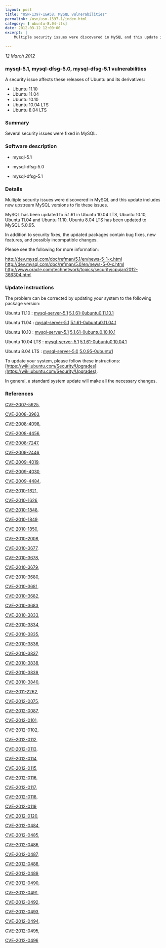 ```yaml
---
layout: post
title: "USN-1397-1&#58; MySQL vulnerabilities"
permalink: /usn/usn-1397-1/index.html
category: [ ubuntu-8.04-lts]
date: 2012-03-12 12:00:00
excerpt: |
    Multiple security issues were discovered in MySQL and this update includes new upstream MySQL versions to fix these issues.
    
--- 
```

 
 

*12 March 2012*

### mysql-5.1, mysql-dfsg-5.0, mysql-dfsg-5.1 vulnerabilities

A security issue affects these releases of Ubuntu and its derivatives:

* Ubuntu 11.10
* Ubuntu 11.04
* Ubuntu 10.10
* Ubuntu 10.04 LTS
* Ubuntu 8.04 LTS

### Summary

Several security issues were fixed in MySQL. 

### Software description

* mysql-5.1 

* mysql-dfsg-5.0 

* mysql-dfsg-5.1 

### Details

Multiple security issues were discovered in MySQL and this update includes new upstream MySQL versions to fix these issues.

MySQL has been updated to 5.1.61 in Ubuntu 10.04 LTS, Ubuntu 10.10, Ubuntu 11.04 and Ubuntu 11.10. Ubuntu 8.04 LTS has been updated to MySQL 5.0.95.

In addition to security fixes, the updated packages contain bug fixes, new features, and possibly incompatible changes.

Please see the following for more information:

http://dev.mysql.com/doc/refman/5.1/en/news-5-1-x.html http://dev.mysql.com/doc/refman/5.0/en/news-5-0-x.html http://www.oracle.com/technetwork/topics/security/cpujan2012-366304.html 

### Update instructions

The problem can be corrected by updating your system to the following package version:

Ubuntu 11.10
 : [mysql-server-5.1](https://launchpad.net/ubuntu/+source/mysql-5.1) <span> [5.1.61-0ubuntu0.11.10.1](https://launchpad.net/ubuntu/+source/mysql-5.1/5.1.61-0ubuntu0.11.10.1) </span> 

Ubuntu 11.04
 : [mysql-server-5.1](https://launchpad.net/ubuntu/+source/mysql-5.1) <span> [5.1.61-0ubuntu0.11.04.1](https://launchpad.net/ubuntu/+source/mysql-5.1/5.1.61-0ubuntu0.11.04.1) </span> 

Ubuntu 10.10
 : [mysql-server-5.1](https://launchpad.net/ubuntu/+source/mysql-5.1) <span> [5.1.61-0ubuntu0.10.10.1](https://launchpad.net/ubuntu/+source/mysql-5.1/5.1.61-0ubuntu0.10.10.1) </span> 

Ubuntu 10.04 LTS
 : [mysql-server-5.1](https://launchpad.net/ubuntu/+source/mysql-dfsg-5.1) <span> [5.1.61-0ubuntu0.10.04.1](https://launchpad.net/ubuntu/+source/mysql-dfsg-5.1/5.1.61-0ubuntu0.10.04.1) </span> 

Ubuntu 8.04 LTS
 : [mysql-server-5.0](https://launchpad.net/ubuntu/+source/mysql-dfsg-5.0) <span> [5.0.95-0ubuntu1](https://launchpad.net/ubuntu/+source/mysql-dfsg-5.0/5.0.95-0ubuntu1) </span> 

To update your system, please follow these instructions: [https://wiki.ubuntu.com/Security/Upgrades](https://wiki.ubuntu.com/Security/Upgrades).

In general, a standard system update will make all the necessary changes. 

### References

 
 [CVE-2007-5925](http://people.ubuntu.com/~ubuntu-security/cve/CVE-2007-5925), 

 [CVE-2008-3963](http://people.ubuntu.com/~ubuntu-security/cve/CVE-2008-3963), 

 [CVE-2008-4098](http://people.ubuntu.com/~ubuntu-security/cve/CVE-2008-4098), 

 [CVE-2008-4456](http://people.ubuntu.com/~ubuntu-security/cve/CVE-2008-4456), 

 [CVE-2008-7247](http://people.ubuntu.com/~ubuntu-security/cve/CVE-2008-7247), 

 [CVE-2009-2446](http://people.ubuntu.com/~ubuntu-security/cve/CVE-2009-2446), 

 [CVE-2009-4019](http://people.ubuntu.com/~ubuntu-security/cve/CVE-2009-4019), 

 [CVE-2009-4030](http://people.ubuntu.com/~ubuntu-security/cve/CVE-2009-4030), 

 [CVE-2009-4484](http://people.ubuntu.com/~ubuntu-security/cve/CVE-2009-4484), 

 [CVE-2010-1621](http://people.ubuntu.com/~ubuntu-security/cve/CVE-2010-1621), 

 [CVE-2010-1626](http://people.ubuntu.com/~ubuntu-security/cve/CVE-2010-1626), 

 [CVE-2010-1848](http://people.ubuntu.com/~ubuntu-security/cve/CVE-2010-1848), 

 [CVE-2010-1849](http://people.ubuntu.com/~ubuntu-security/cve/CVE-2010-1849), 

 [CVE-2010-1850](http://people.ubuntu.com/~ubuntu-security/cve/CVE-2010-1850), 

 [CVE-2010-2008](http://people.ubuntu.com/~ubuntu-security/cve/CVE-2010-2008), 

 [CVE-2010-3677](http://people.ubuntu.com/~ubuntu-security/cve/CVE-2010-3677), 

 [CVE-2010-3678](http://people.ubuntu.com/~ubuntu-security/cve/CVE-2010-3678), 

 [CVE-2010-3679](http://people.ubuntu.com/~ubuntu-security/cve/CVE-2010-3679), 

 [CVE-2010-3680](http://people.ubuntu.com/~ubuntu-security/cve/CVE-2010-3680), 

 [CVE-2010-3681](http://people.ubuntu.com/~ubuntu-security/cve/CVE-2010-3681), 

 [CVE-2010-3682](http://people.ubuntu.com/~ubuntu-security/cve/CVE-2010-3682), 

 [CVE-2010-3683](http://people.ubuntu.com/~ubuntu-security/cve/CVE-2010-3683), 

 [CVE-2010-3833](http://people.ubuntu.com/~ubuntu-security/cve/CVE-2010-3833), 

 [CVE-2010-3834](http://people.ubuntu.com/~ubuntu-security/cve/CVE-2010-3834), 

 [CVE-2010-3835](http://people.ubuntu.com/~ubuntu-security/cve/CVE-2010-3835), 

 [CVE-2010-3836](http://people.ubuntu.com/~ubuntu-security/cve/CVE-2010-3836), 

 [CVE-2010-3837](http://people.ubuntu.com/~ubuntu-security/cve/CVE-2010-3837), 

 [CVE-2010-3838](http://people.ubuntu.com/~ubuntu-security/cve/CVE-2010-3838), 

 [CVE-2010-3839](http://people.ubuntu.com/~ubuntu-security/cve/CVE-2010-3839), 

 [CVE-2010-3840](http://people.ubuntu.com/~ubuntu-security/cve/CVE-2010-3840), 

 [CVE-2011-2262](http://people.ubuntu.com/~ubuntu-security/cve/CVE-2011-2262), 

 [CVE-2012-0075](http://people.ubuntu.com/~ubuntu-security/cve/CVE-2012-0075), 

 [CVE-2012-0087](http://people.ubuntu.com/~ubuntu-security/cve/CVE-2012-0087), 

 [CVE-2012-0101](http://people.ubuntu.com/~ubuntu-security/cve/CVE-2012-0101), 

 [CVE-2012-0102](http://people.ubuntu.com/~ubuntu-security/cve/CVE-2012-0102), 

 [CVE-2012-0112](http://people.ubuntu.com/~ubuntu-security/cve/CVE-2012-0112), 

 [CVE-2012-0113](http://people.ubuntu.com/~ubuntu-security/cve/CVE-2012-0113), 

 [CVE-2012-0114](http://people.ubuntu.com/~ubuntu-security/cve/CVE-2012-0114), 

 [CVE-2012-0115](http://people.ubuntu.com/~ubuntu-security/cve/CVE-2012-0115), 

 [CVE-2012-0116](http://people.ubuntu.com/~ubuntu-security/cve/CVE-2012-0116), 

 [CVE-2012-0117](http://people.ubuntu.com/~ubuntu-security/cve/CVE-2012-0117), 

 [CVE-2012-0118](http://people.ubuntu.com/~ubuntu-security/cve/CVE-2012-0118), 

 [CVE-2012-0119](http://people.ubuntu.com/~ubuntu-security/cve/CVE-2012-0119), 

 [CVE-2012-0120](http://people.ubuntu.com/~ubuntu-security/cve/CVE-2012-0120), 

 [CVE-2012-0484](http://people.ubuntu.com/~ubuntu-security/cve/CVE-2012-0484), 

 [CVE-2012-0485](http://people.ubuntu.com/~ubuntu-security/cve/CVE-2012-0485), 

 [CVE-2012-0486](http://people.ubuntu.com/~ubuntu-security/cve/CVE-2012-0486), 

 [CVE-2012-0487](http://people.ubuntu.com/~ubuntu-security/cve/CVE-2012-0487), 

 [CVE-2012-0488](http://people.ubuntu.com/~ubuntu-security/cve/CVE-2012-0488), 

 [CVE-2012-0489](http://people.ubuntu.com/~ubuntu-security/cve/CVE-2012-0489), 

 [CVE-2012-0490](http://people.ubuntu.com/~ubuntu-security/cve/CVE-2012-0490), 

 [CVE-2012-0491](http://people.ubuntu.com/~ubuntu-security/cve/CVE-2012-0491), 

 [CVE-2012-0492](http://people.ubuntu.com/~ubuntu-security/cve/CVE-2012-0492), 

 [CVE-2012-0493](http://people.ubuntu.com/~ubuntu-security/cve/CVE-2012-0493), 

 [CVE-2012-0494](http://people.ubuntu.com/~ubuntu-security/cve/CVE-2012-0494), 

 [CVE-2012-0495](http://people.ubuntu.com/~ubuntu-security/cve/CVE-2012-0495), 

 [CVE-2012-0496](http://people.ubuntu.com/~ubuntu-security/cve/CVE-2012-0496)
 

